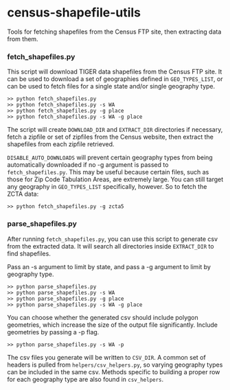 census-shapefile-utils
======================

Tools for fetching shapefiles from the Census FTP site, then extracting
data from them.

### fetch_shapefiles.py ###

This script will download TIGER data shapefiles from the Census FTP site.
It can be used to download a set of geographies defined in `GEO_TYPES_LIST`,
or can be used to fetch files for a single state and/or single geography type.

    >> python fetch_shapefiles.py
    >> python fetch_shapefiles.py -s WA
    >> python fetch_shapefiles.py -g place
    >> python fetch_shapefiles.py -s WA -g place

The script will create `DOWNLOAD_DIR` and `EXTRACT_DIR` directories
if necessary, fetch a zipfile or set of zipfiles from the Census website,
then extract the shapefiles from each zipfile retrieved.

`DISABLE_AUTO_DOWNLOADS` will prevent certain geography types from being
automatically downloaded if no -g argument is passed to `fetch_shapefiles.py`.
This may be useful because certain files, such as those for Zip Code
Tabulation Areas, are extremely large. You can still target any geography
in `GEO_TYPES_LIST` specifically, however. So to fetch the ZCTA data:

    >> python fetch_shapefiles.py -g zcta5


### parse_shapefiles.py ###

After running `fetch_shapefiles.py`, you can use this script to generate csv
from the extracted data. It will search all directories inside `EXTRACT_DIR`
to find shapefiles.

Pass an -s argument to limit by state, and pass a -g argument to limit
by geography type.

    >> python parse_shapefiles.py
    >> python parse_shapefiles.py -s WA
    >> python parse_shapefiles.py -g place
    >> python parse_shapefiles.py -s WA -g place

You can choose whether the generated csv should include polygon geometries,
which increase the size of the output file significantly. Include geometries
by passing a -p flag.

    >> python parse_shapefiles.py -s WA -p

The csv files you generate will be written to `CSV_DIR`. A common set
of headers is pulled from `helpers/csv_helpers.py`, so varying geography
types can be included in the same csv. Methods specific to building a proper
row for each geography type are also found in `csv_helpers`.
